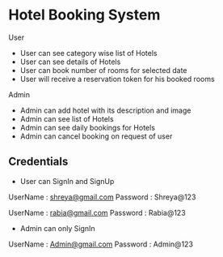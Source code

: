 # Hotel Booking System

User

*  User can see category wise list of Hotels
*  User can see details of Hotels
*  User can book number of rooms for selected date
*  User will receive a reservation token for his booked rooms

Admin

*  Admin can add hotel with its description and image
*  Admin can see list of Hotels
*  Admin can see daily bookings for Hotels
*  Admin can cancel booking on request of user

## Credentials

*  User can SignIn and SignUp

  UserName : shreya@gmail.com
  Password : Shreya@123
  
  UserName : rabia@gmail.com
  Password : Rabia@123

*  Admin can  only SignIn 

  UserName : Admin@gmail.com
  Password : Admin@123


